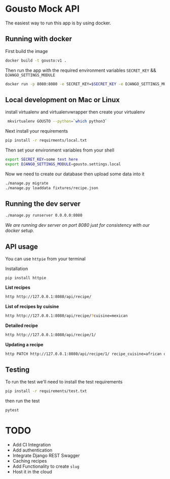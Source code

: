 # Gousto Mock API

The easiest way to run this app is by using docker.

## Running with docker

First build the image

```bash
docker build -t gousto:v1 .
```

Then run the app with the required environment variables `SECRET_KEY` && `DJANGO_SETTINGS_MODULE`

```bash
docker run -p 8080:8080 -e SECRET_KEY=$SECRET_KEY -e DJANGO_SETTINGS_MODULE=gousto.settings.production gousto:v3
```

## Local development on Mac or Linux

install virtualenv and virtualenvwrapper then create your virtualenv

```bash
 mkvirtualenv GOUSTO --python=`which python3` 
```

Next install your requirements

```bash
pip install -r requirments/local.txt
```

Then set your environment variables from your shell

```bash
export SECRET_KEY=some text here
export DJANGO_SETTINGS_MODULE=gousto.settings.local
```

Now we need to create our database then upload some data into it

```bash
./manage.py migrate
./manage.py loaddata fixtures/recipe.json
```


## Running the dev server

```bash
./manage.py runserver 0.0.0.0:8080
```

*We are running dev server on port 8080 just for consistency with our docker setup.*

## API usage

You can use `httpie` from your terminal 

Installation

`pip install httpie`

**List recipes**
```bash
http http://127.0.0.1:8080/api/recipe/
```

**List of recipes by cuisine**
```bash
http http://127.0.0.1:8080/api/recipe/?cuisine=mexican
```

**Detailed recipe**
```bash
http http://127.0.0.1:8080/api/recipe/1/
```

**Updating a recipe**
```bash
http PATCH http://127.0.0.1:8080/api/recipe/1/ recipe_cuisine=african origin_country=Ireland
```

## Testing

To run the test we'll need to install the test requirements

```bash
pip install -r requirements/test.txt
```

then run the test

```bash
pytest
```

TODO
=====
- Add CI Integration
- Add authentication
- Integrate Django REST Swagger
- Caching recipes
- Add Functionality to create `slug`
- Host it in the cloud
